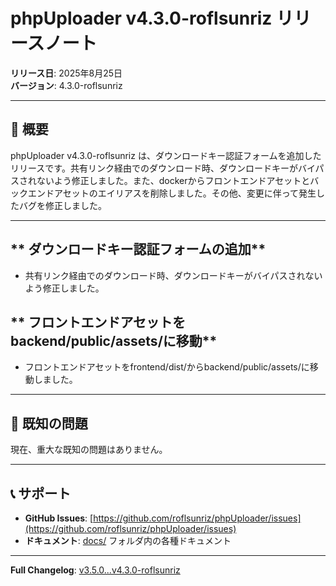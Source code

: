 # phpUploader v4.3.0-roflsunriz リリースノート

**リリース日**: 2025年8月25日  
**バージョン**: 4.3.0-roflsunriz  

---

## 🎉 概要

phpUploader v4.3.0-roflsunriz は、ダウンロードキー認証フォームを追加したリリースです。共有リンク経由でのダウンロード時、ダウンロードキーがバイパスされないよう修正しました。また、dockerからフロントエンドアセットとバックエンドアセットのエイリアスを削除しました。その他、変更に伴って発生したバグを修正しました。

---

## ** ダウンロードキー認証フォームの追加**

- 共有リンク経由でのダウンロード時、ダウンロードキーがバイパスされないよう修正しました。

## ** フロントエンドアセットをbackend/public/assets/に移動**

- フロントエンドアセットをfrontend/dist/からbackend/public/assets/に移動しました。


---

## 🐛 **既知の問題**

現在、重大な既知の問題はありません。

---

## 📞 **サポート**

- **GitHub Issues**: [https://github.com/roflsunriz/phpUploader/issues](https://github.com/roflsunriz/phpUploader/issues)
- **ドキュメント**: [docs/](docs/) フォルダ内の各種ドキュメント

---

**Full Changelog**: [v3.5.0...v4.3.0-roflsunriz](https://github.com/roflsunriz/phpUploader/compare/v3.5.0-roflsunriz...v4.3.0-roflsunriz)
